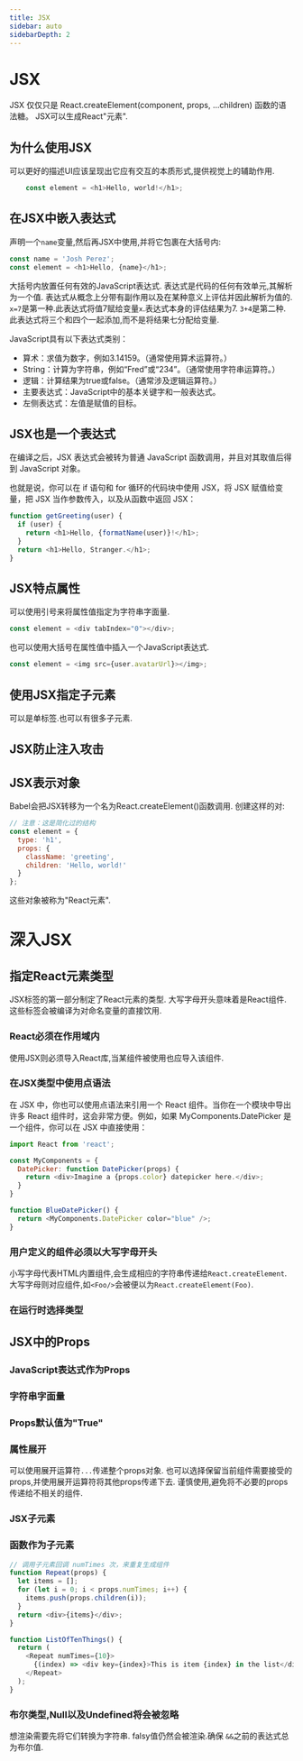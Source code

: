 ```yaml
---
title: JSX
sidebar: auto
sidebarDepth: 2
---
```

# JSX
JSX 仅仅只是 React.createElement(component, props, ...children) 函数的语法糖。
JSX可以生成React"元素".
## 为什么使用JSX
可以更好的描述UI应该呈现出它应有交互的本质形式,提供视觉上的辅助作用.

```JavaScript
	const element = <h1>Hello, world!</h1>;
```
## 在JSX中嵌入表达式
声明一个`name`变量,然后再JSX中使用,并将它包裹在大括号内:
```JavaScript
const name = 'Josh Perez';
const element = <h1>Hello, {name}</h1>;
```
大括号内放置任何有效的JavaScript表达式.
表达式是代码的任何有效单元,其解析为一个值.
表达式从概念上分带有副作用以及在某种意义上评估并因此解析为值的.
`x=7`是第一种.此表达式将值7赋给变量`x`.表达式本身的评估结果为7.
`3+4`是第二种.此表达式将三个和四个一起添加,而不是将结果七分配给变量.

JavaScript具有以下表达式类别：
* 算术：求值为数字，例如3.14159。（通常使用算术运算符。）
* String：计算为字符串，例如“Fred”或“234”。（通常使用字符串运算符。）
* 逻辑：计算结果为true或false。（通常涉及逻辑运算符。）
* 主要表达式：JavaScript中的基本关键字和一般表达式。
* 左侧表达式：左值是赋值的目标。
## JSX也是一个表达式
在编译之后，JSX 表达式会被转为普通 JavaScript 函数调用，并且对其取值后得到 JavaScript 对象。

也就是说，你可以在 if 语句和 for 循环的代码块中使用 JSX，将 JSX 赋值给变量，把 JSX 当作参数传入，以及从函数中返回 JSX：
```JavaScript
function getGreeting(user) {
  if (user) {
    return <h1>Hello, {formatName(user)}!</h1>;
  }
  return <h1>Hello, Stranger.</h1>;
}
```
## JSX特点属性
可以使用引号来将属性值指定为字符串字面量.
```JavaScript
const element = <div tabIndex="0"></div>;
```
也可以使用大括号在属性值中插入一个JavaScript表达式.
```JavaScript
const element = <img src={user.avatarUrl}></img>;
```
## 使用JSX指定子元素
可以是单标签.也可以有很多子元素.
## JSX防止注入攻击
## JSX表示对象
Babel会把JSX转移为一个名为React.createElement()函数调用.
创建这样的对:
```JavaScript
// 注意：这是简化过的结构
const element = {
  type: 'h1',
  props: {
    className: 'greeting',
    children: 'Hello, world!'
  }
};
```
这些对象被称为"React元素".
# 深入JSX
## 指定React元素类型
JSX标签的第一部分制定了React元素的类型.
大写字母开头意味着是React组件.这些标签会被编译为对命名变量的直接饮用.
### React必须在作用域内
使用JSX则必须导入React库,当某组件被使用也应导入该组件.
### 在JSX类型中使用点语法
在 JSX 中，你也可以使用点语法来引用一个 React 组件。当你在一个模块中导出许多 React 组件时，这会非常方便。例如，如果 MyComponents.DatePicker 是一个组件，你可以在 JSX 中直接使用：
```JavaScript
import React from 'react';

const MyComponents = {
  DatePicker: function DatePicker(props) {
    return <div>Imagine a {props.color} datepicker here.</div>;
  }
}

function BlueDatePicker() {
  return <MyComponents.DatePicker color="blue" />;
}
```
### 用户定义的组件必须以大写字母开头
小写字母代表HTML内置组件,会生成相应的字符串传递给`React.createElement`.
大写字母则对应组件,如`<Foo/>`会被便以为`React.createElement(Foo)`.
### 在运行时选择类型
## JSX中的Props
### JavaScript表达式作为Props
### 字符串字面量
### Props默认值为"True"
### 属性展开
可以使用展开运算符`...`传递整个props对象.
也可以选择保留当前组件需要接受的props,并使用展开运算符将其他props传递下去.
谨慎使用,避免将不必要的props传递给不相关的组件.
### JSX子元素
### 函数作为子元素
```JavaScript
// 调用子元素回调 numTimes 次，来重复生成组件
function Repeat(props) {
  let items = [];
  for (let i = 0; i < props.numTimes; i++) {
    items.push(props.children(i));
  }
  return <div>{items}</div>;
}

function ListOfTenThings() {
  return (
    <Repeat numTimes={10}>
      {(index) => <div key={index}>This is item {index} in the list</div>}
    </Repeat>
  );
}
```
### 布尔类型,Null以及Undefined将会被忽略
想渲染需要先将它们转换为字符串.
falsy值仍然会被渲染.确保 `&&`之前的表达式总为布尔值.
